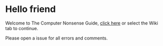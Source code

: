 # Hello friend
Welcome to The Computer Nonsense Guide, [click here](https://github.com/nonsensews/guide/wiki) or select the Wiki tab to continue.

Please open a issue for all errors and comments.
